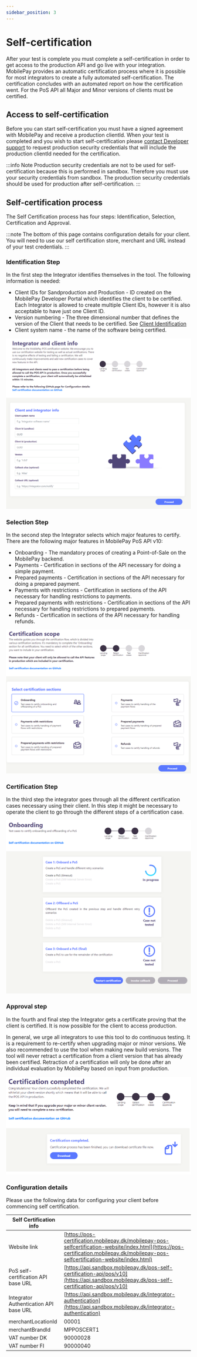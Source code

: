 ```yaml
---
sidebar_position: 3
---
```


# Self-certification

After your test is complete you must complete a self-certification in order to get access to the production API and go live with your integration. MobilePay provides an automatic certification process where it is possible for most integrators to create a fully automated self-certification. The certification concludes with an automated report on how the certification went. For the PoS API all Major and Minor versions of clients must be certified.

## Access to self-certification

Before you can start self-certification you must have a signed agreement with MobilePay and receive a production clientId. 
When your test is completed and you wish to start self-certification please [contact Developer support](mailto:developer@mobilepay.dk?subject=Request%20access%20to%20production%20Developer%20portal%20for%20MobilePay%20PoS&amp;body=Hi%20Developer%20support%2C%0A%0AWe%20have%20completede%20our%20test%20and%20request%20access%20to%20production%20developer%20portal%20for%20organization%3A%0A%0APlease%20invite%20following%20users%20to%20the%20portal%3A%0A%20%0ABest%20regards) to request production security credentials that will include the production clientId needed for the certification.

:::info Note
Production security credentials are not to be used for self-certification because this is performed in sandbox. Therefore you must use your security credentials from sandbox. The production security credentials should be used for production after self-certification. 
:::

## Self-certification process

The Self Certification process has four steps: Identification, Selection, Certification and Approval.

:::note
The bottom of this page contains configuration details for your client. You will need to use our self certification store, merchant and URL instead of your test credentials.
:::

### Identification Step

In the first step the Integrator identifies themselves in the tool. The following information is needed:

* Client IDs for Sandproduction and Production - ID created on the MobilePay Developer Portal which identifies the client to be certified. Each Integrator is allowed to create multiple Client IDs, however it is also acceptable to have just one Client ID.
* Version numbering - The three dimensional number that defines the version of the Client that needs to be certified. See [Client Identification](/docs/pos/api-principles#client-versioning)
* Client system name - the name of the software being certified.

[![Identification step](/img/pos-identificationstep.PNG)](/img/pos-identificationstep.PNG)

### Selection Step

In the second step the Integrator selects which major features to certify. There are the following major features in MobilePay PoS API v10:

* Onboarding - The mandatory proces of creating a Point-of-Sale on the MobilePay backend.
* Payments - Certification in sections of the API necessary for doing a simple payment.
* Prepared payments - Certification in sections of the API necessary for doing a prepared payment.
* Payments with restrictions - Certification in sections of the API necessary for handling restrictions to payments.
* Prepared payments with restrictions - Certification in sections of the API necessary for handling restrictions to prepared payments.
* Refunds - Certification in sections of the API necessary for handling refunds.

[![Categories step](/img/pos-categories_step.PNG)](/img/pos-categories_step.PNG)

### Certification Step

In the third step the integrator goes through all the different certification cases necessary using their client. In this step it might be necessary to operate the client to go through the different steps of a certification case.

[![Onboarding cases](/img/pos-onboarding-cases.PNG)](/img/pos-onboarding-cases.PNG)

### Approval step

In the fourth and final step the Integrator gets a certificate proving that the client is certified. It is now possible for the client to access production.

In general, we urge all integrators to use this tool to do continuous testing. It is a requirement to re-certify when upgrading major or minor versions. We also recommended to use the tool when making new build versions. The tool will never retract a certification from a client version that has already been certified. Retraction of a certification will only be done after an individual evaluation by MobilePay based on input from production.

[![Approval step](/img/pos-approvalstep.PNG)](/img/pos-approvalstep.PNG)

### Configuration details

Please use the following data for configuring your client before commencing self certification.

| Self Certification info |  |
|---|---|
| Website link | [https://pos-certification.mobilepay.dk/mobilepay-pos-selfcertification-website/index.html](https://pos-certification.mobilepay.dk/mobilepay-pos-selfcertification-website/index.html) |
| PoS self-certification API base URL | [https://api.sandbox.mobilepay.dk/pos-self-certification-api/pos/v10](https://api.sandbox.mobilepay.dk/pos-self-certification-api/pos/v10) |
| Integrator Authentication API base URL | [https://api.sandbox.mobilepay.dk/integrator-authentication](https://api.sandbox.mobilepay.dk/integrator-authentication)
| merchantLocationId | 00001 |
| merchantBrandId | MPPOSCERT1 |
| VAT number DK | 90000028 |
| VAT number FI | 90000040 |
